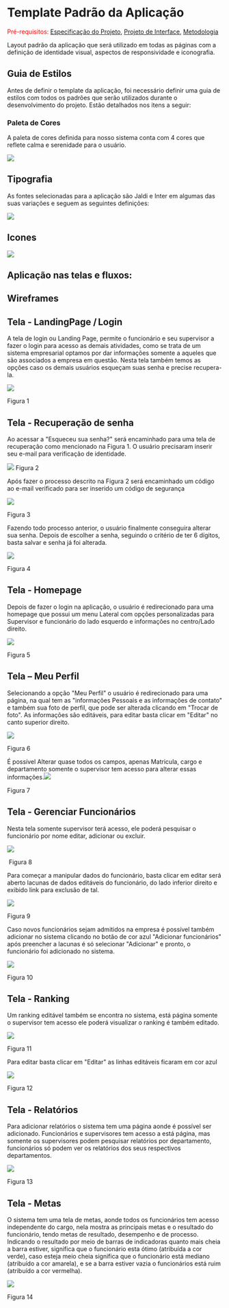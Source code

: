# Template Padrão da Aplicação

<span style="color:red">Pré-requisitos: <a href="2-Especificação do Projeto.md"> Especificação do Projeto</a></span>, <a href="3-Projeto de Interface.md"> Projeto de Interface</a>, <a href="4-Metodologia.md"> Metodologia</a>

Layout padrão da aplicação que será utilizado em todas as páginas com a definição de identidade visual, aspectos de responsividade e iconografia.

## Guia de Estilos

Antes de definir o template da aplicação, foi necessário definir uma guia de estilos com todos os padrões que serão utilizados durante o desenvolvimento do projeto. Estão detalhados nos itens a seguir:

### Paleta de Cores

A paleta de cores definida para nosso sistema conta com 4 cores que reflete calma e serenidade para o usuário.

<img src="./img/paleta.jpeg">



## Tipografia

As fontes selecionadas para a aplicação são Jaldi e Inter em algumas das suas variações e seguem as seguintes definições:

<img src="./img/fonte.jpeg">



## Icones

<img src="./img/icones.jpeg">



## Aplicação nas telas e fluxos:

## Wireframes



## Tela - LandingPage / Login 

A tela de login ou Landing Page, permite o funcionário e seu supervisor a fazer o login para acesso as demais atividades, como se trata de um sistema empresarial optamos por dar informações somente a aqueles que são associados a empresa em questão.  Nesta tela também temos as opções caso os demais usuários esqueçam suas senha e precise recupera-la.


<img src="./img/fig1.jpeg">

Figura 1







## Tela - Recuperação de senha 

Ao acessar a "Esqueceu sua senha?" será encaminhado para uma tela de recuperação como mencionado na Figura 1. O usuário precisaram inserir seu e-mail para verificação de identidade.

<img src="./img/fig02.jpeg">
Figura 2







Após fazer o processo descrito na Figura 2 será encaminhado um código ao e-mail verificado para ser inserido um código de segurança 

<img src="./img/fig03.jpeg">

Figura 3







Fazendo todo processo anterior, o usuário finalmente conseguira alterar sua senha. Depois de escolher a senha, seguindo o critério de ter 6 dígitos, basta salvar e senha já foi alterada.

<img src="./img/fig04.jpeg">

Figura 4



## Tela - Homepage 

Depois de fazer o login na aplicação, o usuário é redirecionado para uma homepage que possui um menu Lateral com opções personalizadas para Supervisor e funcionário do lado esquerdo e informações no centro/Lado direito.

<img src="./img/fig05.jpg">

Figura 5





## Tela – Meu Perfil

Selecionando a opção "Meu Perfil" o usuário é redirecionado para uma página, na qual tem as "informações Pessoais e as informações de contato" e também sua foto de perfil,  que pode ser alterada clicando em "Trocar de foto".  As informações são editáveis, para editar basta clicar em "Editar" no canto superior direito.

<img src="./img/fig06.jpeg">

Figura 6





 É possível Alterar quase todos os campos, apenas Matricula, cargo e departamento somente      o supervisor tem acesso para alterar essas informações.<img src="./img/fig07.jpeg">

Figura 7







## Tela - Gerenciar Funcionários

Nesta tela somente supervisor terá acesso, ele poderá pesquisar o funcionário por nome editar, adicionar ou excluir.



<img src="./img/fig08.jpeg">

​     Figura 8







Para começar a manipular dados do funcionário, basta clicar em editar será aberto lacunas de dados editáveis do funcionário, do lado inferior direito e exibido link para exclusão de tal.

<img src="./img/fig09.jpeg">

Figura 9







Caso novos funcionários sejam admitidos na empresa é possível também adicionar no sistema clicando no botão de cor azul "Adicionar funcionários" após preencher a lacunas é só selecionar "Adicionar" e pronto, o funcionário foi adicionado no sistema.

<img src="./img/fig10.jpeg">

Figura 10







## Tela - Ranking

Um ranking editável também se encontra no sistema, está página somente o supervisor tem acesso ele poderá visualizar o ranking é também editado.

<img src="./img/fig11.jpeg">


Figura 11





Para editar basta clicar em "Editar" as linhas editáveis ficaram em cor azul

<img src="./img/fig12.jpeg">

Figura 12







## Tela - Relatórios

Para adicionar relatórios o sistema tem uma página aonde é possível ser adicionado. Funcionários e supervisores tem acesso a está página, mas somente os supervisores podem pesquisar relatórios por departamento, funcionários só podem ver os relatórios dos seus respectivos departamentos.

<img src="./img/fig13.jpeg">

Figura 13







## Tela - Metas

O sistema tem uma tela de metas, aonde todos os funcionários tem acesso independente do cargo, nela mostra as principais metas e o resultado do funcionário, tendo metas de resultado, desempenho e de processo. Indicando o resultado por meio de barras de indicadoras quanto mais cheia a barra estiver, significa que o funcionário esta ótimo (atribuída a cor verde),  caso esteja meio cheia significa que o funcionário está mediano (atribuído a cor amarela), e se a barra estiver vazia o funcionários está ruim (atribuído a cor vermelha).

<img src="./img/fig14.jpeg">


Figura 14
